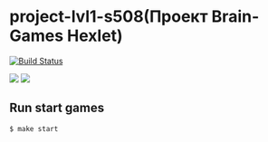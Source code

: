# project-lvl1-s508(Проект Brain-Games Hexlet)


[![Build Status](https://travis-ci.com/Kross97/project-lvl1-s508.svg?branch=master)](https://travis-ci.com/Kross97/project-lvl1-s508)

<a href="https://codeclimate.com/github/codeclimate/codeclimate/maintainability">
<img src="https://api.codeclimate.com/v1/badges/a99a88d28ad37a79dbf6/maintainability" /></a>

<a href="https://codeclimate.com/github/codeclimate/codeclimate/test_coverage">
<img src="https://api.codeclimate.com/v1/badges/a99a88d28ad37a79dbf6/test_coverage" /></a>



## Run start games

```sh
$ make start
```
